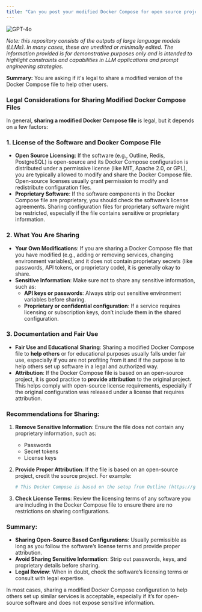 ```yaml
---
title: "Can you post your modified Docker Compose for open source projects"
---
```

![GPT-4o](https://img.shields.io/badge/GPT--4o-3333FF?style=for-the-badge&logo=openai&logoColor=white)



*Note: this repository consists of the outputs of large language models (LLMs). In many cases, these are unedited or minimally edited. The information provided is for demonstrative purposes only and is intended to highlight constraints and capabilities in LLM applications and prompt engineering strategies.*


**Summary:** You are asking if it's legal to share a modified version of the Docker Compose file to help other users.

### Legal Considerations for Sharing Modified Docker Compose Files

In general, **sharing a modified Docker Compose file** is legal, but it depends on a few factors:

### 1. **License of the Software and Docker Compose File**

- **Open Source Licensing**: If the software (e.g., Outline, Redis, PostgreSQL) is open-source and its Docker Compose configuration is distributed under a permissive license (like MIT, Apache 2.0, or GPL), you are typically allowed to modify and share the Docker Compose file. Open-source licenses usually grant permission to modify and redistribute configuration files.
- **Proprietary Software**: If the software components in the Docker Compose file are proprietary, you should check the software’s license agreements. Sharing configuration files for proprietary software might be restricted, especially if the file contains sensitive or proprietary information.

### 2. **What You Are Sharing**

- **Your Own Modifications**: If you are sharing a Docker Compose file that you have modified (e.g., adding or removing services, changing environment variables), and it does not contain proprietary secrets (like passwords, API tokens, or proprietary code), it is generally okay to share.
- **Sensitive Information**: Make sure not to share any sensitive information, such as:
  - **API keys or passwords**: Always strip out sensitive environment variables before sharing.
  - **Proprietary or confidential configuration**: If a service requires licensing or subscription keys, don’t include them in the shared configuration.

### 3. **Documentation and Fair Use**

- **Fair Use and Educational Sharing**: Sharing a modified Docker Compose file to **help others** or for educational purposes usually falls under fair use, especially if you are not profiting from it and if the purpose is to help others set up software in a legal and authorized way.
- **Attribution**: If the Docker Compose file is based on an open-source project, it is good practice to **provide attribution** to the original project. This helps comply with open-source license requirements, especially if the original configuration was released under a license that requires attribution.

### Recommendations for Sharing:

1. **Remove Sensitive Information**: Ensure the file does not contain any proprietary information, such as:
   - Passwords
   - Secret tokens
   - License keys

2. **Provide Proper Attribution**: If the file is based on an open-source project, credit the source project. For example:
   ```yaml
   # This Docker Compose is based on the setup from Outline (https://github.com/outline/outline)
   ```

3. **Check License Terms**: Review the licensing terms of any software you are including in the Docker Compose file to ensure there are no restrictions on sharing configurations.

### Summary:
- **Sharing Open-Source Based Configurations**: Usually permissible as long as you follow the software’s license terms and provide proper attribution.
- **Avoid Sharing Sensitive Information**: Strip out passwords, keys, and proprietary details before sharing.
- **Legal Review**: When in doubt, check the software’s licensing terms or consult with legal expertise.

In most cases, sharing a modified Docker Compose configuration to help others set up similar services is acceptable, especially if it’s for open-source software and does not expose sensitive information.